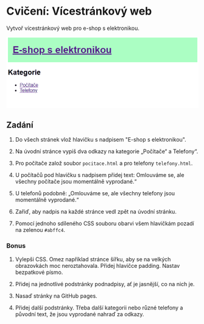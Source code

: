 # Cvičení: Vícestránkový web

Vytvoř vícestránkový web pro e-shop s elektronikou.

![ukázka řešení](zadani/ukazka-reseni.gif)

## Zadání

1. Do všech stránek vlož hlavičku s nadpisem "E-shop s elektronikou".

1. Na úvodní stránce vypiš dva odkazy na kategorie „Počítače“ a Telefony“.

1. Pro počítače založ soubor `pocitace.html` a pro telefony `telefony.html`.

1. U počítačů pod hlavičku s nadpisem přidej text: Omlouváme se, ale všechny počítače jsou momentálně vyprodané.“

1. U telefonů podobně: „Omlouváme se, ale všechny telefony jsou momentálně vyprodané.“

1. Zařiď, aby nadpis na každé stránce vedl zpět na úvodní stránku.

1. Pomocí jednoho sdíleného CSS souboru obarvi všem hlavičkám pozadí na zelenou `#abffc4`.

### Bonus

1. Vylepši CSS. Omez například stránce šířku, aby se na velkých obrazovkách moc neroztahovala. Přidej hlavičce padding. Nastav bezpatkové písmo.

1. Přidej na jednotlivé podstránky podnadpisy, ať je jasnější, co na nich je.

1. Nasaď stránky na GitHub pages.

1. Přidej další podstránky. Třeba další kategorii nebo různé telefony a původní text, že jsou vyprodané nahraď za odkazy.
